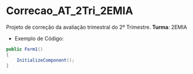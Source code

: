 # Correcao_AT_2Tri_2EMIA

Projeto de correção da avaliação trimestral do 2º Trimestre. **Turma**: 2EMIA

- Exemplo de Código:

```C#
public Form1()
{
	InitializeComponent();
}
```
